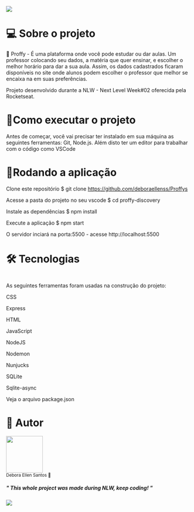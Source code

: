 <img align="center" src="https://user-images.githubusercontent.com/54548466/89668368-02bee800-d8b4-11ea-87fa-707f10720039.jpg"/>

# 💻 Sobre o projeto
🏫 Proffy - É uma plataforma onde você pode estudar ou dar aulas. Um professor colocando seu dados, a matéria que quer ensinar, e escolher o melhor horário para dar a sua aula. Assim, os dados cadastrados ficaram disponíveis no site onde alunos podem escolher o professor que melhor se encaixa na em suas preferências.
<p>Projeto desenvolvido durante a NLW - Next Level Week#02 oferecida pela Rocketseat.

 <h1>🚀Como executar o projeto</h1>

Antes de começar, você vai precisar ter instalado em sua máquina as seguintes ferramentas: Git, Node.js. Além disto ter um editor para trabalhar com o código como VSCode

<h1> 🧭Rodando a aplicação </h1>

 Clone este repositório
$ git clone https://github.com/deboraellenss/Proffys

 Acesse a pasta do projeto no seu vscode
$ cd proffy-discovery

Instale as dependências
$ npm install

Execute a aplicação 
$ npm start

O servidor inciará na porta:5500 - acesse http://localhost:5500 

<h1>🛠 Tecnologias</h1>

<br>As seguintes ferramentas foram usadas na construção do projeto:</br>

<p> CSS</p>
<p> Express</p>
<p> HTML</p>
<p> JavaScript</p>
<p> NodeJS</p>
<p> Nodemon</p>
<p> Nunjucks</p>
<p> SQLite</p>
<p> Sqlite-async</p>
<p> Veja o arquivo package.json</p>

<h1> 🦸 Autor</h1>

 <img style="margin-radius: 50rem;" src="https://avatars3.githubusercontent.com/u/64045378?s=96&v=4" width="100px;" alt=""/>
 <br/> 
 <sub>Debora Ellen Santos 💜</sub>
 
  ##### " This whole project was made during NLW, keep coding! " 
 <a href="https://www.linkedin.com/in/deboraellensantos/">
<img align="center" src="https://img.shields.io/static/v1?label=&message=Linkedin&color=3D008A&style=for-the-badge&logo=linkedin"/>
</a>

